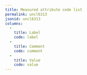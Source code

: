 ```yaml
---
title: Measured attribute code list
permalink: uncl6313
jsonid: uncl6313
columns:
  - 
    title: Label
    code: label
  - 
    title: Comment
    code: comment
  - 
    title: Value
    code: value
---
```

